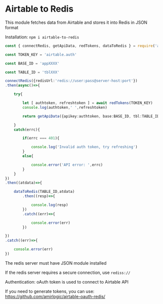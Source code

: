 # Airtable to Redis

This module fetches data from Airtable and stores it into Redis in JSON format

Installation: `npm i airtable-to-redis`

```typescript
const { connectRedis, getApiData, redTokens, dataToRedis } = require('airtable-to-redis')

const TOKEN_KEY = 'airtable.auth'

const BASE_ID = 'appXXXX'

const TABLE_ID = 'tblXXX'

connectRedis({redisUrl:'redis://user:pass@server-host:port'})
.then(async()=>{

    try{

        let [ authtoken, refreshtoken ] = await redTokens(TOKEN_KEY)
        console.log(authtoken,' ',refreshtoken)

        return getApiData({apikey:authtoken, base:BASE_ID, tbl:TABLE_ID})  

    }
    catch(errc){

        if(errc === 401){

            console.log('Invalid auth token, try refreshing')
        }
        else{

            console.error('API error: ',errc)
        }
    }
})
.then((atdata)=>{

    dataToRedis(TABLE_ID,atdata)
        .then((resp)=>{

            console.log(resp)
        })
        .catch((err)=>{

            console.error(err)
        })

})
.catch((err)=>{

    console.error(err)
})
```

The redis server must have JSON module installed

If the redis server requires a secure connection, use `rediss://`

Authentication: oAuth token is used to connect to Airtable API

If you need to generate tokens, you can use: https://github.com/amirlogic/airtable-oauth-redis/


